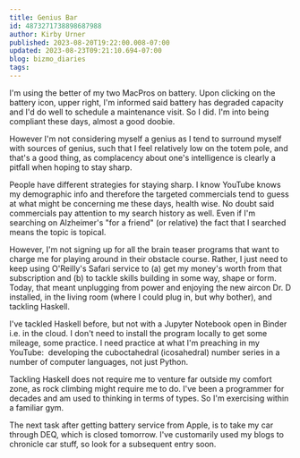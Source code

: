 ```yaml
---
title: Genius Bar
id: 4873271738898687988
author: Kirby Urner
published: 2023-08-20T19:22:00.008-07:00
updated: 2023-08-23T09:21:10.694-07:00
blog: bizmo_diaries
tags: 
---
```


[](https://www.flickr.com/photos/kirbyurner/53130270512/in/dateposted/)

I'm using the better of my two MacPros on battery. Upon clicking on the battery icon, upper right, I'm informed said battery has degraded capacity and I'd do well to schedule a maintenance visit. So I did. I'm into being compliant these days, almost a good doobie.

However I'm not considering myself a genius as I tend to surround myself with sources of genius, such that I feel relatively low on the totem pole, and that's a good thing, as complacency about one's intelligence is clearly a pitfall when hoping to stay sharp.

People have different strategies for staying sharp. I know YouTube knows my demographic info and therefore the targeted commercials tend to guess at what might be concerning me these days, health wise. No doubt said commercials pay attention to my search history as well. Even if I'm searching on Alzheimer's "for a friend" (or relative) the fact that I searched means the topic is topical.

However, I'm not signing up for all the brain teaser programs that want to charge me for playing around in their obstacle course. Rather, I just need to keep using O'Reilly's Safari service to (a) get my money's worth from that subscription and (b) to tackle skills building in some way, shape or form. Today, that meant unplugging from power and enjoying the new aircon Dr. D installed, in the living room (where I could plug in, but why bother), and tackling Haskell.

I've tackled Haskell before, but not with a Jupyter Notebook open in Binder i.e. in the cloud. I don't need to install the program locally to get some mileage, some practice. I need practice at what I'm preaching in my YouTube:  developing the cuboctahedral (icosahedral) number series in a number of computer languages, not just Python.

Tackling Haskell does not require me to venture far outside my comfort zone, as rock climbing might require me to do. I've been a programmer for decades and am used to thinking in terms of types. So I'm exercising within a familiar gym.

The next task after getting battery service from Apple, is to take my car through DEQ, which is closed tomorrow. I've customarily used my blogs to chronicle car stuff, so look for a subsequent entry soon.

[](https://www.flickr.com/photos/kirbyurner/53131364413/in/dateposted/)